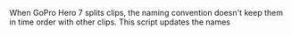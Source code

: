 When GoPro Hero 7 splits clips, the naming convention doesn't keep them in time order with other clips. This script updates the names 
